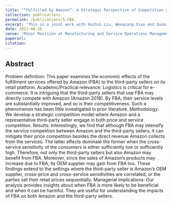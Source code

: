 ```yaml
---
title: "“Fulfilled by Amazon”: A Strategic Perspective of Competition at the E-commerce Platform"
collection: publications
permalink: /publications/5-FBA
excerpt: 'This is a joint work with Huihui Liu, Wenqiang Xiao and Guoming Lai'
date: 2021-06-28
venue: 'Minor Revision at Manufacturing and Service Operations Management'
paperurl: 
citation: 
---
```

Abstract
---
Problem definition: This paper examines the economic effects of the fulfillment services
offered by Amazon (FBA) to the third-party sellers on its retail platform. Academic/Practical
relevance: Logistics is critical for e-commerce. It is intriguing that the third-party sellers that
use FBA may directly compete with Amazon (Amazon 2018). By FBA, their service levels
are substantially improved, and so is their competitiveness. Such a phenomenon has been little
investigated in prior literature. Methodology: We develop a strategic competition model where
Amazon and a representative third-party seller engage in both price and service competition.
Results: Interestingly, we find that although FBA may intensify the service competition between
Amazon and the third-party sellers, it can mitigate their price competition besides the direct
revenue Amazon collects from the services. The latter effects dominate the former when the
cross-service sensitivity of the consumers is either sufficiently low or sufficiently high. Therefore,
not only the third-party sellers but also Amazon may benefit from FBA. Moreover, since the
sales of Amazon’s products may increase due to FBA, its OEM supplier may gain from FBA too.
These findings extend to the settings where the third-party seller is Amazon’s OEM supplier,
cross-price and cross-service sensitivities are correlated, or the parties set their retail prices
sequentially. Managerial implications: Our analysis provides insights about when FBA is
more likely to be beneficial and when it can be harmful. They are useful for understanding the
impacts of FBA on both Amazon and the third-party sellers.

